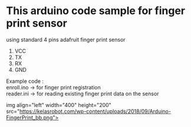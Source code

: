 <h1>This arduino code sample for finger print sensor</h1>

using standard 4 pins adafruit finger print sensor
1. VCC
2. TX
3. RX
4. GND

Example code : <br>
enroll.ino -> for finger print registration  <br>
reader.ini -> for reading existing finger print data on the sensor <br>

img align="left" width="400" height="200" src="https://kelasrobot.com/wp-content/uploads/2018/09/Arduino-FingerPrint_bb.png">
